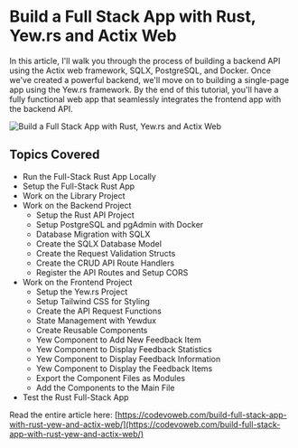 # Build a Full Stack App with Rust, Yew.rs and Actix Web

In this article, I'll walk you through the process of building a backend API using the Actix web framework, SQLX, PostgreSQL, and Docker. Once we've created a powerful backend, we'll move on to building a single-page app using the Yew.rs framework. By the end of this tutorial, you'll have a fully functional web app that seamlessly integrates the frontend app with the backend API.

![Build a Full Stack App with Rust, Yew.rs and Actix Web](https://codevoweb.com/wp-content/uploads/2023/03/Build-a-Full-Stack-App-with-Rust-Yew.rs-and-Actix-Web.webp)

## Topics Covered

- Run the Full-Stack Rust App Locally
- Setup the Full-Stack Rust App
- Work on the Library Project
- Work on the Backend Project
    - Setup the Rust API Project
    - Setup PostgreSQL and pgAdmin with Docker
    - Database Migration with SQLX
    - Create the SQLX Database Model
    - Create the Request Validation Structs
    - Create the CRUD API Route Handlers
    - Register the API Routes and Setup CORS
- Work on the Frontend Project
    - Setup the Yew.rs Project
    - Setup Tailwind CSS for Styling
    - Create the API Request Functions
    - State Management with Yewdux
    - Create Reusable Components
    - Yew Component to Add New Feedback Item
    - Yew Component to Display Feedback Statistics
    - Yew Component to Display Feedback Information
    - Yew Component to Display the Feedback Items
    - Export the Component Files as Modules
    - Add the Components to the Main File
- Test the Rust Full-Stack App

Read the entire article here: [https://codevoweb.com/build-full-stack-app-with-rust-yew-and-actix-web/](https://codevoweb.com/build-full-stack-app-with-rust-yew-and-actix-web/)


